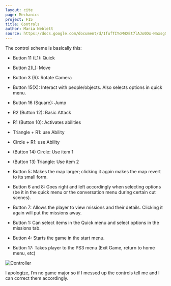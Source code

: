 ```yaml
---
layout: cite
page: Mechanics
project: F15
title: Controls
author: Maria Neblett
source: https://docs.google.com/document/d/1fufTIYoM4XEt7lAJo0Dx-NaxsgS-ZYNdUuGJaNDWrlY/edit?usp=sharing
---
```

The control scheme is basically this:

- Button 11 (L1): Quick

- Button 2(L): Move

- Button 3 (R): Rotate Camera

- Button 15(X): Interact with people/objects. Also selects options in quick menu.

- Button 16 (Square): Jump

- R2 (Button 12): Basic Attack

- R1 (Button 10): Activates abilities

- Triangle + R1: use Ability

- Circle + R1: use Ability

- (Button 14) Circle: Use item 1

- (Button 13) Triangle: Use item 2

- Button 5: Makes the map larger; clicking it again makes the map revert to its small form.

- Button 6 and 8: Goes right and left accordingly when selecting options (be it in the quick menu or the conversation menu during certain cut scenes).

- Button 7: Allows the player to view missions and their details. Clicking it again will put the missions away.

- Button 1: Can select items in the Quick menu and select options in the missions tab.

- Button 4: Starts the game in the start menu.

- Button 17: Takes player to the PS3 menu (Exit Game, return to home menu, etc)

![Controller](/projects/F15/mechanics/PS3Controller.png)

I apologize, I’m no game major so if I messed up the controls tell me and I can correct them accordingly.
